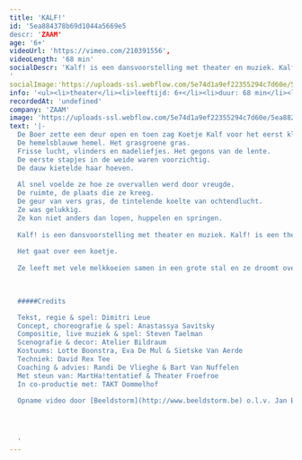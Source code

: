 ```yaml
---
title: 'KALF!'
id: '5ea884378b69d1044a5669e5
descr: 'ZAAM'
age: '6+'
videoUrl: 'https://vimeo.com/210391556',
videoLength: '68 min'
socialDescr: 'Kalf! is een dansvoorstelling met theater en muziek. Kalf! is een theatervoorstelling met dans en muziek. Kalf! is een muziekvoorstelling met dans en theater.
'
socialImage:'https://uploads-ssl.webflow.com/5e74d1a9ef22355294c7d60e/5ea882f224e0d09ecda1d432_Zaam_Kalf.jpg'
info: '<ul><li>theater</li><li>leeftijd: 6+</li><li>duur: 68 min</li><li>taal: Nederlands</li><li><a href="http://www.zaam.be/" target="_blank">ZAAM</a></li></ul>'
recordedAt: 'undefined'
company: 'ZAAM'
image: 'https://uploads-ssl.webflow.com/5e74d1a9ef22355294c7d60e/5ea882f224e0d09ecda1d432_Zaam_Kalf.jpg'
text: '|-
  De Boer zette een deur open en toen zag Koetje Kalf voor het eerst kleuren.
  De hemelsblauwe hemel. Het grasgroene gras.
  Frisse lucht, vlinders en madeliefjes. Het gegons van de lente.
  De eerste stapjes in de weide waren voorzichtig.
  De dauw kietelde haar hoeven.
  
  Al snel voelde ze hoe ze overvallen werd door vreugde.
  De ruimte, de plaats die ze kreeg.
  De geur van vers gras, de tintelende koelte van ochtendlucht.
  Ze was gelukkig.
  Ze kon niet anders dan lopen, huppelen en springen.
  
  Kalf! is een dansvoorstelling met theater en muziek. Kalf! is een theatervoorstelling met dans en muziek. Kalf! is een muziekvoorstelling met dans en theater.
  
  Het gaat over een koetje.
  
  Ze leeft met vele melkkoeien samen in een grote stal en ze droomt over India, waar de koeien heilig zijn. Daar worden koeien oud en alle kalfjes zijn er van goud!
  
  

  #####Credits

  Tekst, regie & spel: Dimitri Leue
  Concept, choreografie & spel: Anastassya Savitsky
  Compositie, live muziek & spel: Steven Taelman
  Scenografie & decor: Atelier Bildraum
  Kostuums: Lotte Boonstra, Eva De Mul & Sietske Van Aerde
  Techniek: David Rex Tee
  Coaching & advies: Randi De Vlieghe & Bart Van Nuffelen
  Met steun van: MartHa!tentatief & Theater Froefroe
  In co-productie met: TAKT Dommelhof

  Opname video door [Beeldstorm](http://www.beeldstorm.be) o.l.v. Jan Bosteels  

  
  

  ‍'
---
```

